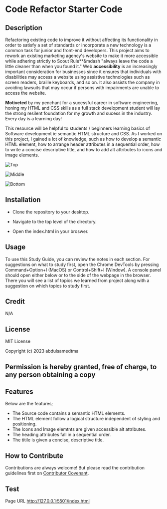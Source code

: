 # Code Refactor Starter Code

## Description

Refactoring existing code to improve it without affecting its functionality in order to satisfy a set of standards or incorporate a new technology is a common task for junior and front-end developers. This project aims to rework an existing marketing agency's website to make it more accessible while adhering strictly to Scout Rule**&mdash "always leave the code a little cleaner than when you found it."
Web **accessibility** is an increasingly important consideration for businesses since it ensures that individuals with disabilities may access a website using assistive technologies such as screen readers, braille keyboards, and so on.
It also assists the company in avoiding lawsuits that may occur if persons with impairments are unable to access the website. 

**Motiveted** by my penchant for a sucessful career in software engineering, honing my HTML and CSS skills as a full stack development student will lay the strong resilent foundation for my growth and sucess in the industry. Every day is a learning day!

This resource will be helpful to students / beginners learning basics of Software development ie semantic HTML structure and CSS. As I worked on this project, I gained a lot of knowledge, such as how to develop a semantic HTML element, how to arrange header attributes in a sequential order, how to write a concise descriptive title, and how to add alt attributes to icons and image elements.







![Top](https://github.com/abdulsamedtma/Code-Refactor-Challenge-1/assets/129804994/79d48eeb-90eb-4c93-8bd9-3cf7919d9a4c)








![Middle](https://github.com/abdulsamedtma/Code-Refactor-Challenge-1/assets/129804994/7b28d92d-a7c5-4ae9-8dfc-c8b18f8b03ed)








![Bottom](https://github.com/abdulsamedtma/Code-Refactor-Challenge-1/assets/129804994/88842f4a-c49d-46bc-a85f-1ffedf867247)






## Installation
* Clone the repository to your desktop.
 
* Navigate to the top level of the directory.
 
* Open the index.html in your broswer.


## Usage
To use this Study Guide, you can review the notes in each section. For suggestions on what to study first, open the Chrome DevTools by pressing Command+Option+I (MacOS) or Control+Shift+I (Window). A console panel should open either below or to the side of the webpage in the browser. There you will see a list of topics we learned from project along with a suggestion on which topics to study first.

## Credit 
N/A

## License

MIT License

Copyright (c) 2023 abdulsamedtma

Permission is hereby granted, free of charge, to any person obtaining a copy
---

## Features

Below are the features;
* The Source code contains a semantic HTML elements.
* The HTML element  follow a logical structure independent of styling and positioning.
* The Icons and Image elemtnts  are given accessible alt attributes.
* The heading attributes fall in a sequential order.
* The titile is given a concise, descriptive title.

## How to Contribute

Contributions are always welcome! But please read the contribution guidelines first on [Contributor Covenant](https://www.contributor-covenant.org/).


## Test
Page URL  http://127.0.0.1:5501/index.html
